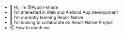 - 👋 Hi, I’m @Ayush-khade
- 👀 I’m interested in Web and Android App development
- 🌱 I’m currently learning React-Native
- 💞️ I’m looking to collaborate on React-Native Project
- 📫 How to reach me 

<!---
Ayush-khade/Ayush-khade is a ✨ special ✨ repository because its `README.md` (this file) appears on your GitHub profile.
You can click the Preview link to take a look at your changes.
--->
